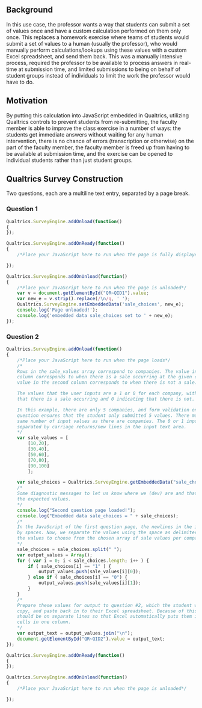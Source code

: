 ## Background

In this use case, the professor wants a way that students can submit a set of values once and have a custom calculation 
performed on them only once. This replaces a homework exercise where teams of students would submit a set of values to a
human (usually the professor), who would manually perform calculations/lookups using these values with a custom Excel
spreadsheet, and send them back. This was a manually intensive process, required the professor to be available to process
answers in real-time at submission time, and limited submissions to being on behalf of student groups instead of
individuals to limit the work the professor would have to do.

## Motivation

By putting this calculation into JavaScript embedded in Qualtrics, utilizing Qualtrics controls to prevent students from
re-submitting, the faculty member is able to improve the class exercise in a number of ways: the students get immediate
answers without waiting for any human intervention, there is no chance of errors (transcription or otherwise) on the part
of the faculty member, the faculty member is freed up from having to be available at submission time, and the exercise
can be opened to individual students rather than just student groups.

## Qualtrics Survey Construction

Two questions, each are a multiline text entry, separated by a page break.

### Question 1

```javascript
Qualtrics.SurveyEngine.addOnload(function()
{
});

Qualtrics.SurveyEngine.addOnReady(function()
{
    /*Place your JavaScript here to run when the page is fully displayed*/

});

Qualtrics.SurveyEngine.addOnUnload(function()
{
    /*Place your JavaScript here to run when the page is unloaded*/
    var v = document.getElementById("QR~QID1").value;
    var new_e = v.strip().replace(/\n/g, ' ');
    Qualtrics.SurveyEngine.setEmbeddedData('sale_choices', new_e);
    console.log('Page unloaded!');
    console.log('embedded data sale_choices set to ' + new_e);
});
```

### Question 2

```javascript
Qualtrics.SurveyEngine.addOnload(function()
{
    /*Place your JavaScript here to run when the page loads*/
    /*
    Rows in the sale_values array correspond to companies. The value in the first
    column corresponds to when there is a sale occurring at the given company. The
    value in the second column corresponds to when there is not a sale.

    The values that the user inputs are a 1 or 0 for each company, with 1 indicating
    that there is a sale occurring and 0 indicating that there is not.

    In this example, there are only 5 companies, and form validation on the first
    question ensures that the student only submitted 5 values. There must be the
    same number of input values as there are companies. The 0 or 1 inputs must be
    separated by carriage returns/new lines in the input text area.
    */
    var sale_values = [
        [10,20],
        [30,40],
        [50,60],
        [70,80],
        [90,100]
        ];

    var sale_choices = Qualtrics.SurveyEngine.getEmbeddedData("sale_choices");
    /*
    Some diagnostic messages to let us know where we (dev) are and that we're getting
    the expected values.
    */
    console.log("Second question page loaded!");
    console.log("Embedded data sale_choices = " + sale_choices);
    /*
    In the JavaScript of the first question page, the newlines in the input were replaced
    by spaces. Now, we separate the values using the space as delimiter, and interpret
    the values to choose from the chosen array of sale values per company.
    */
    sale_choices = sale_choices.split(" ");
    var output_values = Array();
    for ( var i = 0; i < sale_choices.length; i++ ) {
        if ( sale_choices[i] == "1" ) {
            output_values.push(sale_values[i][0]);
        } else if ( sale_choices[i] == "0") {
            output_values.push(sale_values[i][1]);
        }
    }
    /*
    Prepare these values for output to question #2, which the student will select,
    copy, and paste back in to their Excel spreadsheet. Because of this, the values
    should be on separate lines so that Excel automatically puts them into separate
    cells in one column.
    */
    var output_text = output_values.join("\n");
    document.getElementById("QR~QID2").value = output_text;
});

Qualtrics.SurveyEngine.addOnReady(function()
{
});

Qualtrics.SurveyEngine.addOnUnload(function()
{
    /*Place your JavaScript here to run when the page is unloaded*/

});
```
